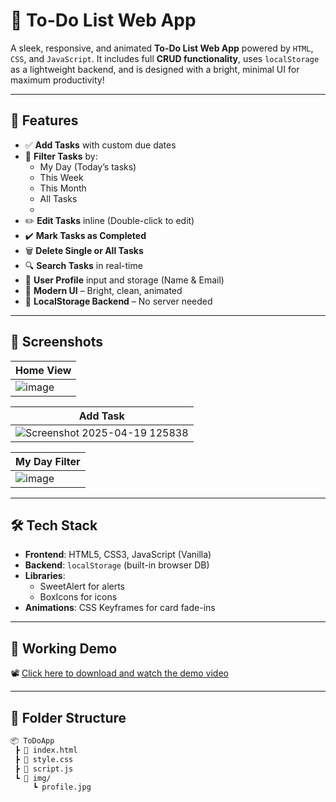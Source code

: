 # 📝 To-Do List Web App

A sleek, responsive, and animated **To-Do List Web App** powered by `HTML`, `CSS`, and `JavaScript`. It includes full **CRUD functionality**, uses `localStorage` as a lightweight backend, and is designed with a bright, minimal UI for maximum productivity!

---

## 🚀 Features

- ✅ **Add Tasks** with custom due dates
- 📅 **Filter Tasks** by:
  - My Day (Today’s tasks)
  - This Week
  - This Month
  - All Tasks
  - 
- ✏️ **Edit Tasks** inline (Double-click to edit)
- ✔️ **Mark Tasks as Completed**
- 🗑️ **Delete Single or All Tasks**
- 🔍 **Search Tasks** in real-time
- 👤 **User Profile** input and storage (Name & Email)
- 🎨 **Modern UI** – Bright, clean, animated
- 💾 **LocalStorage Backend** – No server needed

---

## 📸 Screenshots

| Home View | 
|----------|
| ![image](https://github.com/user-attachments/assets/dca40348-5a1c-4ba5-bbae-94ef785a2861)|

| Add Task | 
|----------|
| ![Screenshot 2025-04-19 125838](https://github.com/user-attachments/assets/fde77c3c-eafd-4f56-af60-c74699089eda) | 

| My Day Filter |
|----------|
| ![image](https://github.com/user-attachments/assets/1f133495-d0ac-4c6f-9862-f5d7864916e4) |


---

## 🛠️ Tech Stack

- **Frontend**: HTML5, CSS3, JavaScript (Vanilla)
- **Backend**: `localStorage` (built-in browser DB)
- **Libraries**: 
  - SweetAlert for alerts
  - BoxIcons for icons
- **Animations**: CSS Keyframes for card fade-ins

---

## 🎥 Working Demo

📽️ [Click here to download and watch the demo video](./Working_Demo.mp4)

---

## 📁 Folder Structure

```bash
📦 ToDoApp
 ┣ 📄 index.html
 ┣ 📄 style.css
 ┣ 📄 script.js
 ┗ 📁 img/
     ┗ profile.jpg
